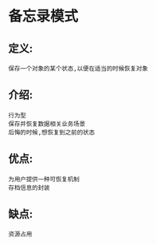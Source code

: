 # 备忘录模式

## 定义:

    保存一个对象的某个状态,以便在适当的时候恢复对象
    
## 介绍:

    行为型
    保存并恢复数据相关业务场景
    后悔的时候,想恢复到之前的状态
    
## 优点:

    为用户提供一种可恢复机制
    存档信息的封装
    
## 缺点:

    资源占用